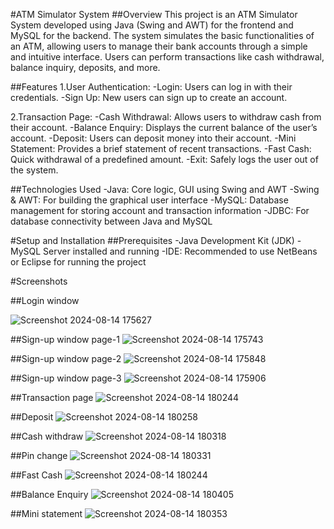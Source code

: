 #ATM Simulator System
##Overview
This project is an ATM Simulator System developed using Java (Swing and AWT) for the frontend and MySQL for the backend. The system simulates the basic functionalities of an ATM, allowing users to manage their bank accounts through a simple and intuitive interface. Users can perform transactions like cash withdrawal, balance inquiry, deposits, and more.

##Features
1.User Authentication:
-Login: Users can log in with their credentials.
-Sign Up: New users can sign up to create an account.

2.Transaction Page:
-Cash Withdrawal: Allows users to withdraw cash from their account.
-Balance Enquiry: Displays the current balance of the user’s account.
-Deposit: Users can deposit money into their account.
-Mini Statement: Provides a brief statement of recent transactions.
-Fast Cash: Quick withdrawal of a predefined amount.
-Exit: Safely logs the user out of the system.

##Technologies Used
-Java: Core logic, GUI using Swing and AWT
-Swing & AWT: For building the graphical user interface
-MySQL: Database management for storing account and transaction information
-JDBC: For database connectivity between Java and MySQL

#Setup and Installation
##Prerequisites
-Java Development Kit (JDK)
-MySQL Server installed and running
-IDE: Recommended to use NetBeans or Eclipse for running the project

#Screenshots

##Login window

![Screenshot 2024-08-14 175627](https://github.com/user-attachments/assets/1ba5134d-abed-49b2-810a-e9ceb3b817a8)

##Sign-up window page-1
![Screenshot 2024-08-14 175743](https://github.com/user-attachments/assets/9fb98434-384c-40d6-bc39-fd8f6b65fc2c)

##Sign-up window page-2
![Screenshot 2024-08-14 175848](https://github.com/user-attachments/assets/39aaf770-0650-4dc5-b088-d477a4bda740)

##Sign-up window page-3
![Screenshot 2024-08-14 175906](https://github.com/user-attachments/assets/35ba601f-bfba-4d11-a9ce-5d8b96139633)

##Transaction page
![Screenshot 2024-08-14 180244](https://github.com/user-attachments/assets/52232bbd-5033-4582-93cb-c545535bca9b)

##Deposit
![Screenshot 2024-08-14 180258](https://github.com/user-attachments/assets/afb054a4-6bde-4a16-8016-29fc5398d44b)

##Cash withdraw
![Screenshot 2024-08-14 180318](https://github.com/user-attachments/assets/09f29d11-2ae4-4842-9a62-2cd0ebb05718)

##Pin change
![Screenshot 2024-08-14 180331](https://github.com/user-attachments/assets/19830cda-e48b-4007-9b0c-38023d2d68a2)

##Fast Cash
![Screenshot 2024-08-14 180244](https://github.com/user-attachments/assets/c5aa33ae-4ae1-4982-83d3-409343f0cef7)

##Balance Enquiry
![Screenshot 2024-08-14 180405](https://github.com/user-attachments/assets/e80b55a4-94f9-4f2a-8110-f7a326d086dd)

##Mini statement
![Screenshot 2024-08-14 180353](https://github.com/user-attachments/assets/65d5231b-9f26-4f28-b8b4-af9943f6575a)










